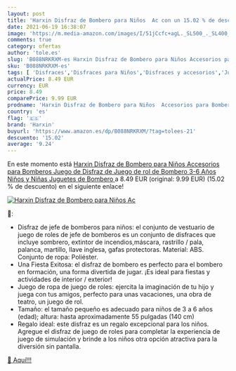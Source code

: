 ```yaml
---
layout: post
title: 'Harxin Disfraz de Bombero para Niños  Ac con un 15.02 % de descuento'
date: 2021-06-19 16:38:07
image: 'https://m.media-amazon.com/images/I/51jCcfc+agL._SL500_._SL400_.jpg'
comments: true
category: ofertas
author: 'tole.es'
slug: 'B088NRKRXM-es Harxin Disfraz de Bombero para Niños Accesorios para...'
sku: 'B088NRKRXM-es'
tags: [ 'Disfraces','Disfraces para Niños','Disfraces y accesorios','Juguetes','Juguetes y juegos','harxin','juguetes', ]
actualPrice: 8.49 EUR
currency: EUR
price: 8.49
comparePrice: 9.99 EUR
prodname: 'Harxin Disfraz de Bombero para Niños  Accesorios para Bomberos  Juego de Disfraz de Juego de rol de Bombero 3-6 Años Niños y Niñas  Juguetes de Bombero '
country: 'es'
flag: '🇪🇸'
brand: 'Harxin'
buyurl: 'https://www.amazon.es/dp/B088NRKRXM/?tag=tolees-21'
descuento: '15.02'
average: '9.24'
---
```


En este momento está [Harxin Disfraz de Bombero para Niños  Accesorios para Bomberos  Juego de Disfraz de Juego de rol de Bombero 3-6 Años Niños y Niñas  Juguetes de Bombero ](https://www.amazon.es/dp/B088NRKRXM/?tag=tolees-21) a 8.49 EUR (original: 9.99 EUR) (15.02 %  de descuento) en el siguiente enlace!

[![Harxin Disfraz de Bombero para Niños  Ac](https://m.media-amazon.com/images/I/51jCcfc+agL._SL500_._SL400_.jpg)](https://www.amazon.es/dp/B088NRKRXM/?tag=tolees-21)

🔎:

- Disfraz de jefe de bomberos para niños: el conjunto de vestuario de juego de roles de jefe de bomberos es un conjunto de disfraces que incluye sombrero, extintor de incendios,máscara, rastrillo / pala, palanca, martillo, llave inglesa, gafas protectoras. Material: ABS. Conjunto de ropa: Poliéster.
- Una Fiesta Exitosa: el disfraz de bombero es perfecto para el bombero en formación, una forma divertida de jugar. ¡Es ideal para fiestas y actividades de interior / exterior!
- Juego de ropa de juego de roles: ejercita la imaginación de tu hijo y juega con tus amigos, perfecto para unas vacaciones, una obra de teatro, un juego de rol.
- Tamaño: el tamaño pequeño es adecuado para niños de 3 a 6 años (edad); altura: hasta aproximadamente 55 pulgadas (140 cm)
- Regalo ideal: este disfraz es un regalo excepcional para los niños. Agregue el disfraz de juego de roles para completar la experiencia de juego de simulación y brinde a los niños otra opción atractiva para la diversión sin pantalla.

[🛒 Aquí!!!](https://www.amazon.es/dp/B088NRKRXM/?tag=tolees-21)
